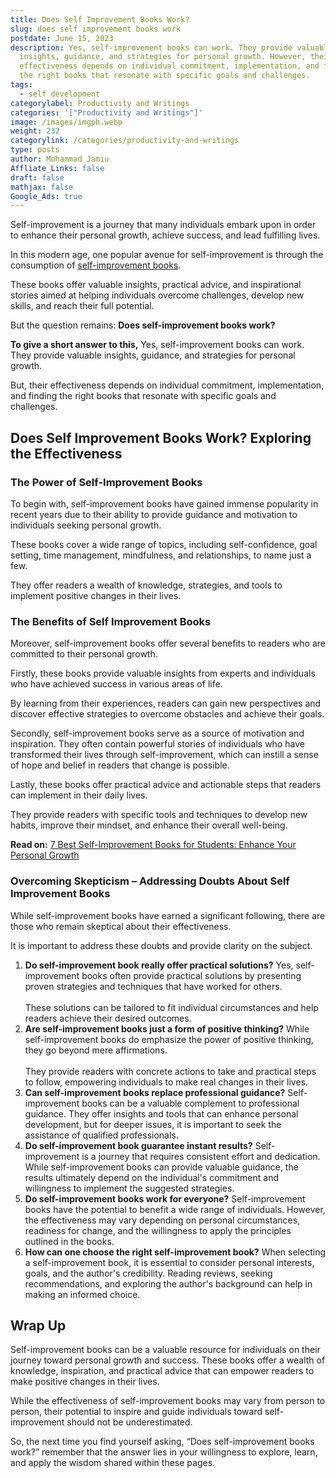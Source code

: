 ```yaml
---
title: Does Self Improvement Books Work?
slug: does self improvement books work
postdate: June 15, 2023
description: Yes, self-improvement books can work. They provide valuable
  insights, guidance, and strategies for personal growth. However, their
  effectiveness depends on individual commitment, implementation, and finding
  the right books that resonate with specific goals and challenges.
tags:
  - self development
categorylabel: Productivity and Writings
categories: '["Productivity and Writings"]'
image: /images/imgph.webp
weight: 232
categorylink: /categories/productivity-and-writings
type: posts
author: Mohammad Jamiu
Affliate_Links: false
draft: false
mathjax: false
Google_Ads: true
---
```

Self-improvement is a journey that many individuals embark upon in order to enhance their personal growth, achieve success, and lead fulfilling lives. 

In this modern age, one popular avenue for self-improvement is through the consumption of [self-improvement books](/misce-post/best-self-improvement-books-for-students/). 

These books offer valuable insights, practical advice, and inspirational stories aimed at helping individuals overcome challenges, develop new skills, and reach their full potential. 

But the question remains: **Does self-improvement books work?**

**To give a short answer to this,** Yes, self-improvement books can work. They provide valuable insights, guidance, and strategies for personal growth. 

But, their effectiveness depends on individual commitment, implementation, and finding the right books that resonate with specific goals and challenges.

## **Does Self Improvement Books Work? Exploring the Effectiveness**

### **The Power of Self-Improvement Books**

To begin with, self-improvement books have gained immense popularity in recent years due to their ability to provide guidance and motivation to individuals seeking personal growth. 

These books cover a wide range of topics, including self-confidence, goal setting, time management, mindfulness, and relationships, to name just a few. 

They offer readers a wealth of knowledge, strategies, and tools to implement positive changes in their lives.

### **The Benefits of Self Improvement Books**

Moreover, self-improvement books offer several benefits to readers who are committed to their personal growth. 

Firstly, these books provide valuable insights from experts and individuals who have achieved success in various areas of life. 

By learning from their experiences, readers can gain new perspectives and discover effective strategies to overcome obstacles and achieve their goals.

Secondly, self-improvement books serve as a source of motivation and inspiration. They often contain powerful stories of individuals who have transformed their lives through self-improvement, which can instill a sense of hope and belief in readers that change is possible.

Lastly, these books offer practical advice and actionable steps that readers can implement in their daily lives. 

They provide readers with specific tools and techniques to develop new habits, improve their mindset, and enhance their overall well-being.

**Read on:** [7 Best Self-Improvement Books for Students: Enhance Your Personal Growth](/misce-post/best-self-improvement-books-for-students/)

### **Overcoming Skepticism – Addressing Doubts About Self Improvement Books**

While self-improvement books have earned a significant following, there are those who remain skeptical about their effectiveness. 

It is important to address these doubts and provide clarity on the subject.

1. **Do self-improvement book really offer practical solutions?**
   Yes, self-improvement books often provide practical solutions by presenting proven strategies and techniques that have worked for others. \
   \
   These solutions can be tailored to fit individual circumstances and help readers achieve their desired outcomes.
2. **Are self-improvement books just a form of positive thinking?**
   While self-improvement books do emphasize the power of positive thinking, they go beyond mere affirmations. \
   \
   They provide readers with concrete actions to take and practical steps to follow, empowering individuals to make real changes in their lives.
3. **Can self-improvement books replace professional guidance?**
   Self-improvement books can be a valuable complement to professional guidance. They offer insights and tools that can enhance personal development, but for deeper issues, it is important to seek the assistance of qualified professionals.
4. **Do self-improvement book guarantee instant results?**
   Self-improvement is a journey that requires consistent effort and dedication. While self-improvement books can provide valuable guidance, the results ultimately depend on the individual's commitment and willingness to implement the suggested strategies.
5. **Do self-improvement books work for everyone?**
   Self-improvement books have the potential to benefit a wide range of individuals. However, the effectiveness may vary depending on personal circumstances, readiness for change, and the willingness to apply the principles outlined in the books.
6. **How can one choose the right self-improvement book?**
    When selecting a self-improvement book, it is essential to consider personal interests, goals, and the author's credibility. Reading reviews, seeking recommendations, and exploring the author's background can help in making an informed choice.

## **Wrap Up**

Self-improvement books can be a valuable resource for individuals on their journey toward personal growth and success. These books offer a wealth of knowledge, inspiration, and practical advice that can empower readers to make positive changes in their lives. 

While the effectiveness of self-improvement books may vary from person to person, their potential to inspire and guide individuals toward self-improvement should not be underestimated.

So, the next time you find yourself asking, “Does self-improvement books work?” remember that the answer lies in your willingness to explore, learn, and apply the wisdom shared within these pages.